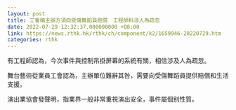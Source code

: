 ```yaml
---
layout: post
title: 工會稱主辦方須向受傷舞蹈員賠償　工程師料涉人為疏忽
date: 2022-07-29 12:32:37.000000000 +08:00
link: https://news.rthk.hk/rthk/ch/component/k2/1659946-20220729.htm
categories: rthk
---
```


有工程師認為，今次事件與控制吊掛屏幕的系統有關，相信涉及人為疏忽。

舞台藝術從業員工會認為，主辦單位難辭其咎，需要向受傷舞蹈員提供賠償和生活支援。

演出業協會發聲明，指業界一般非常重視演出安全，事件屬個别性質。
